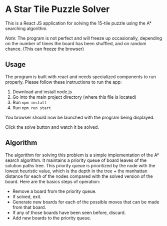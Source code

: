 # A Star Tile Puzzle Solver

This is a React JS application for solving the 15-tile puzzle using the A* searching algorithm.

*Note*: The program is not perfect and will freeze up occasionally, depending on the number of times the board has been
shuffled, and on random chance. (This can freeze the browser)

## Usage
The program is built with react and needs specialized components to run properly. Please follow these instructions to
run the app:

1. Download and install node.js
2. Go into the main project directory (where this file is located)
3. Run `npm install`
4. Run `npm run start`

You browser should now be launched with the program being displayed.

Click the solve button and watch it be solved.

## Algorithm
The algorithm for solving this problem is a simple implementation of the A* search algorithm. It maintains a priority
queue of board leaves of the solution paths tree. This priority queue is prioritized by the node with the lowest heuristic
value, which is the depth in the tree + the manhattan distance for each of the nodes compared with the solved version of
the board. Here are the basics steps of operation:

 - Remove a board from the priority queue.
 - If solved, exit.
 - Generate new boards for each of the possible moves that can be made from that board.
 - If any of those boards have been seen before, discard.
 - Add new boards to the priority queue.
